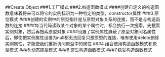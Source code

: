 ##Create Object
###1.工厂模式
###2.构造函数模式
####创建自定义的构造函数意味着将来可以将它的实例标识为一种特定的类型，constructor属性
###3.原型模式
####创建的实例中的原型指针是与原型对象关系的连接，而不是与构造函数的连接
####每当代码读取某个对象的某个属性时，都会执行一次搜索，先搜索实例对象，然后再搜索原型对象
####设置了实例属性屏蔽了原型对象同名属性后，即使把实例属性设置为null都无法回复只想原型的连接，唯有使用delete删除实例属性，才能使我们重新访问原型中的属性
###4.组合使用构造函数模式和原型模式
###5.动态原型模式
###6.寄生构造函数模式
###7.稳妥构造函数模式